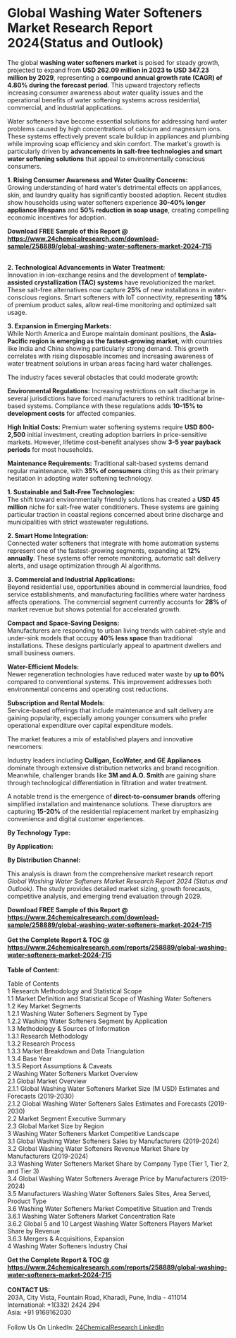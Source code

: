 <h1>Global Washing Water Softeners Market Research Report 2024(Status and Outlook)</h1><p>The global <strong>washing water softeners market</strong> is poised for steady growth, projected to expand from <strong>USD 262.09 million in 2023 to USD 347.23 million by 2029</strong>, representing a <strong>compound annual growth rate (CAGR) of 4.80% during the forecast period</strong>. This upward trajectory reflects increasing consumer awareness about water quality issues and the operational benefits of water softening systems across residential, commercial, and industrial applications.</p><p>Water softeners have become essential solutions for addressing hard water problems caused by high concentrations of calcium and magnesium ions. These systems effectively prevent scale buildup in appliances and plumbing while improving soap efficiency and skin comfort. The market's growth is particularly driven by <strong>advancements in salt-free technologies and smart water softening solutions</strong> that appeal to environmentally conscious consumers.</p><p><strong>1. Rising Consumer Awareness and Water Quality Concerns:</strong><br>
Growing understanding of hard water's detrimental effects on appliances, skin, and laundry quality has significantly boosted adoption. Recent studies show households using water softeners experience <strong>30-40% longer appliance lifespans</strong> and <strong>50% reduction in soap usage</strong>, creating compelling economic incentives for adoption.</p><div><b>Download FREE Sample of this Report @ 
            <a href="https://www.24chemicalresearch.com/download-sample/258889/global-washing-water-softeners-market-2024-715">
            https://www.24chemicalresearch.com/download-sample/258889/global-washing-water-softeners-market-2024-715</a></b></div><br><p><strong>2. Technological Advancements in Water Treatment:</strong><br>
Innovation in ion-exchange resins and the development of <strong>template-assisted crystallization (TAC) systems</strong> have revolutionized the market. These salt-free alternatives now capture <strong>25%</strong> of new installations in water-conscious regions. Smart softeners with IoT connectivity, representing <strong>18%</strong> of premium product sales, allow real-time monitoring and optimized salt usage.</p><p><strong>3. Expansion in Emerging Markets:</strong><br>
While North America and Europe maintain dominant positions, the <strong>Asia-Pacific region is emerging as the fastest-growing market</strong>, with countries like India and China showing particularly strong demand. This growth correlates with rising disposable incomes and increasing awareness of water treatment solutions in urban areas facing hard water challenges.</p><p>The industry faces several obstacles that could moderate growth:</p><p><strong>Environmental Regulations:</strong> Increasing restrictions on salt discharge in several jurisdictions have forced manufacturers to rethink traditional brine-based systems. Compliance with these regulations adds <strong>10-15% to development costs</strong> for affected companies.</p><p><strong>High Initial Costs:</strong> Premium water softening systems require <strong>USD 800-2,500</strong> initial investment, creating adoption barriers in price-sensitive markets. However, lifetime cost-benefit analyses show <strong>3-5 year payback periods</strong> for most households.</p><p><strong>Maintenance Requirements:</strong> Traditional salt-based systems demand regular maintenance, with <strong>35% of consumers</strong> citing this as their primary hesitation in adopting water softening technology.</p><p><strong>1. Sustainable and Salt-Free Technologies:</strong><br>
The shift toward environmentally friendly solutions has created a <strong>USD 45 million</strong> niche for salt-free water conditioners. These systems are gaining particular traction in coastal regions concerned about brine discharge and municipalities with strict wastewater regulations.</p><p><strong>2. Smart Home Integration:</strong><br>
Connected water softeners that integrate with home automation systems represent one of the fastest-growing segments, expanding at <strong>12% annually</strong>. These systems offer remote monitoring, automatic salt delivery alerts, and usage optimization through AI algorithms.</p><p><strong>3. Commercial and Industrial Applications:</strong><br>
Beyond residential use, opportunities abound in commercial laundries, food service establishments, and manufacturing facilities where water hardness affects operations. The commercial segment currently accounts for <strong>28%</strong> of market revenue but shows potential for accelerated growth.</p><p><strong>Compact and Space-Saving Designs:</strong><br>
    Manufacturers are responding to urban living trends with cabinet-style and under-sink models that occupy <strong>40% less space</strong> than traditional installations. These designs particularly appeal to apartment dwellers and small business owners.</p><p><strong>Water-Efficient Models:</strong><br>
    Newer regeneration technologies have reduced water waste by <strong>up to 60%</strong> compared to conventional systems. This improvement addresses both environmental concerns and operating cost reductions.</p><p><strong>Subscription and Rental Models:</strong><br>
    Service-based offerings that include maintenance and salt delivery are gaining popularity, especially among younger consumers who prefer operational expenditure over capital expenditure models.</p><p>The market features a mix of established players and innovative newcomers:</p><p>Industry leaders including <strong>Culligan, EcoWater, and GE Appliances</strong> dominate through extensive distribution networks and brand recognition. Meanwhile, challenger brands like <strong>3M and A.O. Smith</strong> are gaining share through technological differentiation in filtration and water treatment.</p><p>A notable trend is the emergence of <strong>direct-to-consumer brands</strong> offering simplified installation and maintenance solutions. These disruptors are capturing <strong>15-20%</strong> of the residential replacement market by emphasizing convenience and digital customer experiences.</p><p><strong>By Technology Type:</strong></p><p><strong>By Application:</strong></p><p><strong>By Distribution Channel:</strong></p><p>This analysis is drawn from the comprehensive market research report <em>Global Washing Water Softeners Market Research Report 2024 (Status and Outlook)</em>. The study provides detailed market sizing, growth forecasts, competitive analysis, and emerging trend evaluation through 2029.</p><div><b>Download FREE Sample of this Report @ 
            <a href="https://www.24chemicalresearch.com/download-sample/258889/global-washing-water-softeners-market-2024-715">
            https://www.24chemicalresearch.com/download-sample/258889/global-washing-water-softeners-market-2024-715</a></b></div><br><div><b>Get the Complete Report & TOC @ 
            <a href="https://www.24chemicalresearch.com/reports/258889/global-washing-water-softeners-market-2024-715">
            https://www.24chemicalresearch.com/reports/258889/global-washing-water-softeners-market-2024-715</a></b></div><br>
            <b>Table of Content:</b><p>Table of Contents<br />
1 Research Methodology and Statistical Scope<br />
1.1 Market Definition and Statistical Scope of Washing Water Softeners<br />
1.2 Key Market Segments<br />
1.2.1 Washing Water Softeners Segment by Type<br />
1.2.2 Washing Water Softeners Segment by Application<br />
1.3 Methodology & Sources of Information<br />
1.3.1 Research Methodology<br />
1.3.2 Research Process<br />
1.3.3 Market Breakdown and Data Triangulation<br />
1.3.4 Base Year<br />
1.3.5 Report Assumptions & Caveats<br />
2 Washing Water Softeners Market Overview<br />
2.1 Global Market Overview<br />
2.1.1 Global Washing Water Softeners Market Size (M USD) Estimates and Forecasts (2019-2030)<br />
2.1.2 Global Washing Water Softeners Sales Estimates and Forecasts (2019-2030)<br />
2.2 Market Segment Executive Summary<br />
2.3 Global Market Size by Region<br />
3 Washing Water Softeners Market Competitive Landscape<br />
3.1 Global Washing Water Softeners Sales by Manufacturers (2019-2024)<br />
3.2 Global Washing Water Softeners Revenue Market Share by Manufacturers (2019-2024)<br />
3.3 Washing Water Softeners Market Share by Company Type (Tier 1, Tier 2, and Tier 3)<br />
3.4 Global Washing Water Softeners Average Price by Manufacturers (2019-2024)<br />
3.5 Manufacturers Washing Water Softeners Sales Sites, Area Served, Product Type<br />
3.6 Washing Water Softeners Market Competitive Situation and Trends<br />
3.6.1 Washing Water Softeners Market Concentration Rate<br />
3.6.2 Global 5 and 10 Largest Washing Water Softeners Players Market Share by Revenue<br />
3.6.3 Mergers & Acquisitions, Expansion<br />
4 Washing Water Softeners Industry Chai</p><div><b>Get the Complete Report & TOC @ 
            <a href="https://www.24chemicalresearch.com/reports/258889/global-washing-water-softeners-market-2024-715">
            https://www.24chemicalresearch.com/reports/258889/global-washing-water-softeners-market-2024-715</a></b></div><br><b>CONTACT US:</b><br>
            203A, City Vista, Fountain Road, Kharadi, Pune, India - 411014<br>
            International: +1(332) 2424 294<br>
            Asia: +91 9169162030 <br><br>
            Follow Us On LinkedIn: <a href="https://www.linkedin.com/company/24chemicalresearch/">24ChemicalResearch LinkedIn</a>